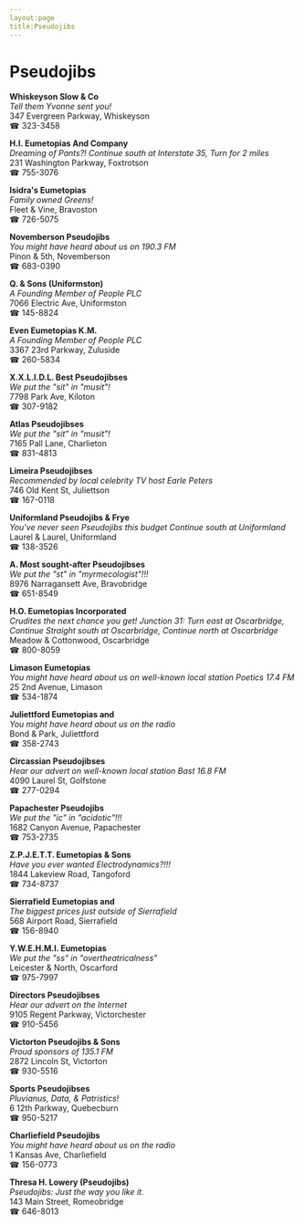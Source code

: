 ```yaml
---
layout:page
title:Pseudojibs
---
```

# Pseudojibs

**Whiskeyson Slow & Co**  
_Tell them Yvonne sent you!_  
347 Evergreen Parkway, Whiskeyson  
☎ 323-3458



**H.I. Eumetopias And Company**  
_Dreaming of Pants?! 
Continue south at Interstate 35, Turn for 2 miles_  
231 Washington Parkway, Foxtrotson  
☎ 755-3076



**Isidra's Eumetopias**  
_Family owned Greens!_  
Fleet & Vine, Bravoston  
☎ 726-5075



**Novemberson Pseudojibs**  
_You might have heard about us on 190.3 FM_  
Pinon & 5th, Novemberson  
☎ 683-0390



**Q. & Sons (Uniformston)**  
_A Founding Member of People PLC_  
7066 Electric Ave, Uniformston  
☎ 145-8824



**Even Eumetopias K.M.**  
_A Founding Member of People PLC_  
3367 23rd Parkway, Zuluside  
☎ 260-5834



**X.X.L.I.D.L. Best Pseudojibses**  
_We put the "sit" in "musit"!_  
7798 Park Ave, Kiloton  
☎ 307-9182



**Atlas Pseudojibses**  
_We put the "sit" in "musit"!_  
7165 Pall Lane, Charlieton  
☎ 831-4813



**Limeira Pseudojibses**  
_Recommended by local celebrity TV host Earle Peters_  
746 Old Kent St, Juliettson  
☎ 167-0118



**Uniformland Pseudojibs & Frye**  
_You've never seen Pseudojibs this budget 
Continue south at Uniformland_  
Laurel & Laurel, Uniformland  
☎ 138-3526



**A. Most sought-after Pseudojibses**  
_We put the "st" in "myrmecologist"!!!_  
8976 Narragansett Ave, Bravobridge  
☎ 651-8549



**H.O. Eumetopias Incorporated**  
_Crudites the next chance you get! 
Junction 31: Turn east at Oscarbridge, Continue Straight south at Oscarbridge, Continue north at Oscarbridge_  
Meadow & Cottonwood, Oscarbridge  
☎ 800-8059



**Limason Eumetopias**  
_You might have heard about us on well-known local station Poetics 17.4 FM_  
25 2nd Avenue, Limason  
☎ 534-1874



**Juliettford Eumetopias and**  
_You might have heard about us on the radio_  
Bond & Park, Juliettford  
☎ 358-2743



**Circassian Pseudojibses**  
_Hear our advert on well-known local station Bast 16.8 FM_  
4090 Laurel St, Golfstone  
☎ 277-0294



**Papachester Pseudojibs**  
_We put the "ic" in "acidotic"!!!_  
1682 Canyon Avenue, Papachester  
☎ 753-2735



**Z.P.J.E.T.T. Eumetopias & Sons**  
_Have you ever wanted Electrodynamics?!!!_  
1844 Lakeview Road, Tangoford  
☎ 734-8737



**Sierrafield Eumetopias and**  
_The biggest prices just outside of Sierrafield_  
568 Airport Road, Sierrafield  
☎ 156-8940



**Y.W.E.H.M.I. Eumetopias**  
_We put the "ss" in "overtheatricalness"_  
Leicester & North, Oscarford  
☎ 975-7997



**Directors Pseudojibses**  
_Hear our advert on the Internet_  
9105 Regent Parkway, Victorchester  
☎ 910-5456



**Victorton Pseudojibs & Sons**  
_Proud sponsors of 135.1 FM_  
2872 Lincoln St, Victorton  
☎ 930-5516



**Sports Pseudojibses**  
_Pluvianus, Data, & Patristics!_  
6 12th Parkway, Quebecburn  
☎ 950-5217



**Charliefield Pseudojibs**  
_You might have heard about us on the radio_  
1 Kansas Ave, Charliefield  
☎ 156-0773



**Thresa H. Lowery (Pseudojibs)**  
_Pseudojibs: Just the way you like it._  
143 Main Street, Romeobridge  
☎ 646-8013




